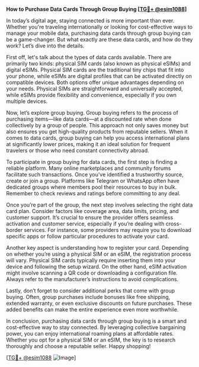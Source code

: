 **How to Purchase Data Cards Through Group Buying [[TG💪+ @esim1088](https://t.me/s/esim1088)]**

In today’s digital age, staying connected is more important than ever. Whether you're traveling internationally or looking for cost-effective ways to manage your mobile data, purchasing data cards through group buying can be a game-changer. But what exactly are these data cards, and how do they work? Let’s dive into the details.

First off, let's talk about the types of data cards available. There are primarily two kinds: physical SIM cards (also known as physical eSIMs) and digital eSIMs. Physical SIM cards are the traditional tiny chips that fit into your phone, while eSIMs are digital profiles that can be activated directly on compatible devices. Both options offer unique advantages depending on your needs. Physical SIMs are straightforward and universally accepted, while eSIMs provide flexibility and convenience, especially if you own multiple devices.

Now, let’s explore group buying. Group buying refers to the process of purchasing items—like data cards—at a discounted rate when done collectively by a group of people. This approach not only saves money but also ensures you get high-quality products from reputable sellers. When it comes to data cards, group buying can help you access international plans at significantly lower prices, making it an ideal solution for frequent travelers or those who need constant connectivity abroad.

To participate in group buying for data cards, the first step is finding a reliable platform. Many online marketplaces and community forums facilitate such transactions. Once you’ve identified a trustworthy source, create or join a group. Platforms like Telegram or WhatsApp often have dedicated groups where members pool their resources to buy in bulk. Remember to check reviews and ratings before committing to any deal.

Once you’re part of the group, the next step involves selecting the right data card plan. Consider factors like coverage area, data limits, pricing, and customer support. It’s crucial to ensure the provider offers seamless activation and customer service, especially if you’re dealing with cross-border services. For instance, some providers may require you to download specific apps or follow particular procedures to activate your card.

Another key aspect is understanding how to register your card. Depending on whether you’re using a physical SIM or an eSIM, the registration process will vary. Physical SIM cards typically require inserting them into your device and following the setup wizard. On the other hand, eSIM activation might involve scanning a QR code or downloading a configuration file. Always refer to the manufacturer’s instructions to avoid complications.

Lastly, don’t forget to consider additional perks that come with group buying. Often, group purchases include bonuses like free shipping, extended warranty, or even exclusive discounts on future purchases. These added benefits can make the entire experience even more worthwhile.

In conclusion, purchasing data cards through group buying is a smart and cost-effective way to stay connected. By leveraging collective bargaining power, you can enjoy international roaming plans at affordable rates. Whether you opt for a physical SIM or an eSIM, the key is to research thoroughly and choose a reputable seller. Happy shopping!

[[TG💪+ @esim1088](https://t.me/s/esim1088) ![Image](https://i.postimg.cc/Y0z9fWf4/image.png)]